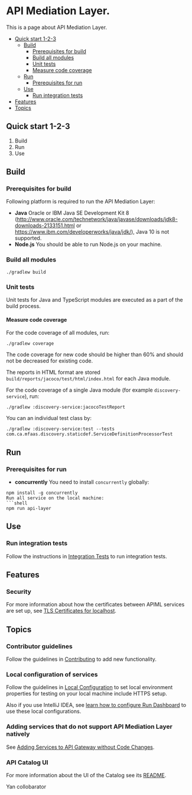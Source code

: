 # API Mediation Layer.

This is a page about API Mediation Layer.

* [Quick start 1-2-3](#quick-start-1-2-3)
    * [Build](#build)
        * [Prerequisites for build](#prerequisites-for-build)
        * [Build all modules](#build-all-modules)
        * [Unit tests](#unit-tests)
        * [Measure code coverage](#measure-code-coverage)
    * [Run](#run)
        * [Prerequisites for run](#prerequisites-for-run)
    * [Use](#use)
        * [Run integration tests](#run-integration-tests)
* [Features](#features)
* [Topics](#topics)

## Quick start 1-2-3

1. Build
2. Run
3. Use

## Build

### Prerequisites for build

Following platform is required to run the API Mediation Layer:

* **Java** Oracle or IBM Java SE Development Kit 8 (http://www.oracle.com/technetwork/java/javase/downloads/jdk8-downloads-2133151.html or https://www.ibm.com/developerworks/java/jdk/), Java 10 is not supported.
* **Node.js** You should be able to run Node.js on your machine.


### Build all modules
```shell
./gradlew build
```

### Unit tests
Unit tests for Java and TypeScript modules are executed as a part of the build process.


#### Measure code coverage

For the code coverage of all modules, run:
```shell
./gradlew coverage
```
The code coverage for new code should be higher than 60% and should not be decreased for existing code.

The reports in HTML format are stored `build/reports/jacoco/test/html/index.html` for each Java module.

For the code coverage of a single Java module (for example `discovery-service`), run:
```shell
./gradlew :discovery-service:jacocoTestReport
```
You can an individual test class by:
```shell
./gradlew :discovery-service:test --tests com.ca.mfaas.discovery.staticdef.ServiceDefinitionProcessorTest
```

## Run
### Prerequisites for run
* **concurrently**
You need to install `concurrently` globally:
```shell
npm install -g concurrently
Run all service on the local machine:
```shell
npm run api-layer
```
## Use

### Run integration tests

Follow the instructions in [Integration Tests](integration-tests/README.md) to run integration tests.

## Features

### Security

For more information about how the certificates between APIML services are set up, see [TLS Certificates for localhost](keystore/README.md).

## Topics

### Contributor guidelines

Follow the guidelines in [Contributing](CONTRIBUTING.md) to add new functionality.


### Local configuration of services

Follow the guidelines in [Local Configuration](docs/local-configuration.md) to set local environment properties for testing on your local machine include HTTPS setup.

Also if you use IntelliJ IDEA, see [learn how to configure Run Dashboard](docs/idea-setup.md) to use these local configurations.


### Adding services that do not support API Mediation Layer natively

See [Adding Services to API Gateway without Code Changes](docs/static-apis.md).


### API Catalog UI

For more information about the UI of the Catalog see its [README](api-catalog-ui/frontend/README.md).

Yan collobarator
